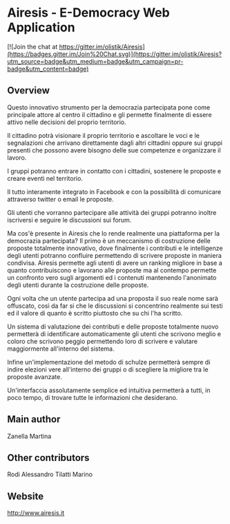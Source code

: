 Airesis - E-Democracy Web Application
===========================================

[![Join the chat at https://gitter.im/olistik/Airesis](https://badges.gitter.im/Join%20Chat.svg)](https://gitter.im/olistik/Airesis?utm_source=badge&utm_medium=badge&utm_campaign=pr-badge&utm_content=badge)

Overview
--------
Questo innovativo strumento per la democrazia partecipata pone come principale attore al centro il cittadino e gli permette finalmente di essere attivo nelle decisioni del proprio territorio.

Il cittadino potrà visionare il proprio territorio e ascoltare le voci e le segnalazioni che arrivano direttamente dagli altri cittadini oppure sui gruppi presenti che possono avere bisogno delle sue competenze e organizzare il lavoro.

I gruppi potranno entrare in contatto con i cittadini, sostenere le proposte e creare eventi nel territorio.

Il tutto interamente integrato in Facebook e con la possibilità di comunicare attraverso twitter o email le proposte.

Gli utenti che vorranno partecipare alle attività dei gruppi potranno inoltre iscriversi e seguire le discussioni sui forum.

Ma cos'è presente in Airesis che lo rende realmente una piattaforma per la democrazia partecipata?
Il primo è un meccanismo di costruzione delle proposte totalmente innovativo, dove finalmente i contributi e le intelligenze degli utenti potranno confluire permettendo di scrivere proposte in maniera condivisa.
Airesis permette agli utenti di avere un ranking migliore in base a quanto contribuiscono e lavorano alle proposte ma al contempo
permette un confronto vero sugli argomenti ed i contenuti mantenendo l'anonimato degli utenti durante la costruzione delle proposte.

Ogni volta che un utente partecipa ad una proposta il suo reale nome sarà offuscato, così da far si che le discussioni si concentrino realmente sui
testi ed il valore di quanto è scritto piuttosto che su chi l'ha scritto.

Un sistema di valutazione dei contributi e delle proposte totalmente nuovo permetterà di identificare automaticamente gli utenti che scrivono meglio e coloro che scrivono
peggio permettendo loro di scrivere e valutare maggiormente all'interno del sistema.

Infine un'implementazione del metodo di schulze permetterà sempre di indire elezioni vere all'interno dei gruppi o di scegliere la migliore tra le proposte avanzate.

Un'interfaccia assolutamente semplice ed intuitiva permetterà a tutti, in poco tempo, di trovare tutte le informazioni che desiderano.

Main author
-----------
Zanella Martina

Other contributors
------------------
Rodi Alessandro
Tilatti Marino

Website
-------
http://www.airesis.it
